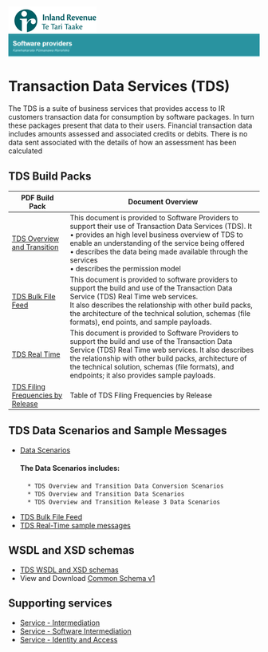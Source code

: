 ![IRD logo](../Images/IRlogo.gif)
![Software Dev](../Images/SoftwareDev.png)

# Transaction Data Services (TDS) 

The TDS is a suite of business services that provides access to IR customers transaction data for consumption by software packages.  In turn these packages present that data to their users. 
Financial transaction data includes amounts assessed and associated credits or debits.  There is no data sent associated with the details of how an assessment has been calculated

## TDS Build Packs

| PDF Build Pack | Document Overview|
| --- | --- |
|  [TDS Overview and Transition ](/TDS%20Overview%20and%20Transition%20-%20Build%20Pack.pdf) | This document is provided to Software Providers to support their use of Transaction Data Services (TDS). It<br/>•  provides an high level business overview of TDS to enable an understanding of the service being offered<br/>•  describes the data being made available through the services<br/>•  describes the permission model |
| [TDS Bulk File Feed](TDS%20Real%20Time%20-%20Build%20Pack.pdf) |This document is provided to software providers to support the build and use of the Transaction Data Service (TDS) Real Time web services. <br/>  It also describes the relationship with other build packs, the architecture of the technical solution, schemas (file formats), end points, and sample payloads.  | 
| [TDS Real Time ](TDS%20Bulk%20File%20Feed%20-%20Build%20Pack.pdf)| This document is provided to Software Providers to support the build and use of the Transaction Data Service (TDS) Real Time web services. It also describes the relationship with other build packs, architecture of the technical solution, schemas (file formats), and endpoints; it also provides sample payloads.|
| [TDS Filing Frequencies by Release](TDS%20Filing%20Frequencies%20by%20Release.pdf) | Table of TDS Filing Frequencies by Release |  

## TDS Data Scenarios and Sample Messages
* [Data Scenarios](Data%20Scenarios/)
	#### The Data Scenarios includes:
		* TDS Overview and Transition Data Conversion Scenarios
		* TDS Overview and Transition Data Scenarios
		* TDS Overview and Transition Release 3 Data Scenarios
* [TDS Bulk File Feed](TDS%20Bulk%20File%20Feed/)
* [TDS Real-Time sample messages](TDS%20Real-Time%20sample%20messages)

## WSDL and XSD schemas
* [TDS WSDL and XSD schemas](WSDL%20and%20XSD/)
* View and Download [Common Schema v1](../Schema%20-%20Common/Common.v1.xsd)

## Supporting services
* [Service - Intermediation](../Service%20-%20Intermediation)
* [Service - Software Intermediation](../Service%20-%20Software%20Intermediation)
* [Service - Identity and Access](../Service%20-%20Identity%20and%20Access/Latest)


